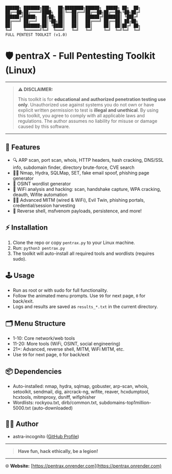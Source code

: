 ```
██████╗ ███████╗███╗   ██╗████████╗██████╗  █████╗ ██╗  ██╗
██╔══██╗██╔════╝████╗  ██║╚══██╔══╝██╔══██╗██╔══██╗╚██╗██╔╝
██████╔╝█████╗  ██╔██╗ ██║   ██║   ██████╔╝███████║ ╚███╔╝ 
██╔═══╝ ██╔══╝  ██║╚██╗██║   ██║   ██╔═══╝ ██╔══██║ ██╔██╗ 
██║     ███████╗██║ ╚████║   ██║   ██║     ██║  ██║██╔╝ ██╗
╚═╝     ╚══════╝╚═╝  ╚═══╝   ╚═╝   ╚═╝     ╚═╝  ╚═╝╚═╝  ╚═╝
FULL PENTEST TOOLKIT (v1.0)
```

# 🛡️ pentraX - Full Pentesting Toolkit (Linux)

---

> **⚠️ DISCLAIMER:**
> 
> This toolkit is for **educational and authorized penetration testing use only**.
> Unauthorized use against systems you do not own or have explicit written permission to test is **illegal and unethical**.
> By using this toolkit, you agree to comply with all applicable laws and regulations.
> The author assumes no liability for misuse or damage caused by this software.

---

## 🚀 Features
- 🔍 ARP scan, port scan, whois, HTTP headers, hash cracking, DNS/SSL info, subdomain finder, directory brute-force, CVE search
- 🕵️‍♂️ Nmap, Hydra, SQLMap, SET, fake email spoof, phishing page generator
- 🧠 OSINT wordlist generator
- 📡 WiFi analysis and hacking: scan, handshake capture, WPA cracking, deauth, Wifite automation
- 🦹‍♂️ Advanced MITM (wired & WiFi), Evil Twin, phishing portals, credential/session harvesting
- 🐍 Reverse shell, msfvenom payloads, persistence, and more!

## ⚡ Installation
1. Clone the repo or copy `pentrax.py` to your Linux machine.
2. Run: `python3 pentrax.py`
3. The toolkit will auto-install all required tools and wordlists (requires sudo).

## 🕹️ Usage
- Run as root or with sudo for full functionality.
- Follow the animated menu prompts. Use `99` for next page, `0` for back/exit.
- Logs and results are saved as `results_*.txt` in the current directory.

## 🗂️ Menu Structure
- 1-10: Core network/web tools
- 11-20: More tools (WiFi, OSINT, social engineering)
- 21+: Advanced, reverse shell, MITM, WiFi MITM, etc.
- Use `99` for next page, `0` for back/exit

## 📦 Dependencies
- Auto-installed: nmap, hydra, sqlmap, gobuster, arp-scan, whois, setoolkit, sendmail, dig, aircrack-ng, wifite, reaver, hcxdumptool, hcxtools, mitmproxy, dsniff, wifiphisher
- Wordlists: rockyou.txt, dirb/common.txt, subdomains-top1million-5000.txt (auto-downloaded)

## 👨‍💻 Author
- astra-incognito ([GitHub Profile](https://github.com/astra-incognito/)) 

---

> **Have fun, hack ethically, be a legion!**

---

🌐 **Website:** [https://pentrax.onrender.com](https://pentrax.onrender.com) 